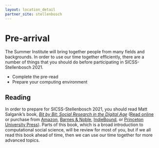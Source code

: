 ```yaml
---
layout: location_detail
partner_site: stellenbosch
---
```


# Pre-arrival

The Summer Institute will bring together people from many fields and backgrounds. In order to use our time together efficiently, there are a number of things that you should do before participating in SICSS-Stellenbosch 2021.

- Complete the pre-read
- Prepare your computing environment

## Reading

In order to prepare for SICSS-Stellenbosch 2021, you should read Matt Salganik’s book, *[Bit by Bit: Social Research in the Digital Age](http://www.bitbybitbook.com)* ([Read online](https://www.bitbybitbook.com/en/1st-ed/preface/) or purchase from [Amazon](https://www.amazon.com/Bit-Social-Research-Digital-Age/dp/0691158649), [Barnes & Noble](https://www.barnesandnoble.com/w/bit-by-bit-matthew-salganik/1125483924), [IndieBound](https://www.indiebound.org/book/9780691158648), or [Princeton University Press](https://press.princeton.edu/books/paperback/9780691196107/bit-by-bit)). Parts of this book, which is a broad introduction to computational social science, will be review for most of you, but if we all read this book ahead of time, then we can use our time together for more advanced topics.
